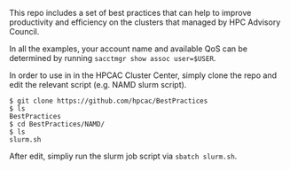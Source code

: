 This repo includes a set of best practices that can help to improve productivity and efficiency on the clusters that managed by HPC Advisory Council.

In all the examples, your account name and available QoS can be determined by running `sacctmgr show assoc user=$USER`.

In order to use in in the HPCAC Cluster Center, simply clone the repo and edit the relevant script (e.g. NAMD slurm script).

```
$ git clone https://github.com/hpcac/BestPractices
$ ls
BestPractices
$ cd BestPractices/NAMD/
$ ls
slurm.sh
```

After edit, simpliy run the slurm job script via `sbatch slurm.sh`.
